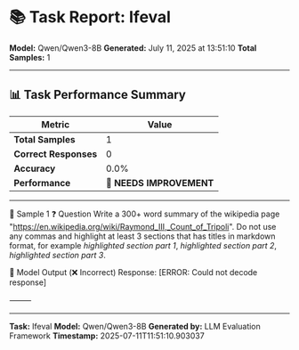 # 📚 Task Report: Ifeval

**Model:** Qwen/Qwen3-8B
**Generated:** July 11, 2025 at 13:51:10
**Total Samples:** 1

---

## 📊 Task Performance Summary

| Metric | Value |
| ------ | ----- |
| **Total Samples** | 1 |
| **Correct Responses** | 0 |
| **Accuracy** | 0.0% |
| **Performance** | 🔴 **NEEDS IMPROVEMENT** |

---

📝 Sample 1
❓ Question
Write a 300+ word summary of the wikipedia page "https://en.wikipedia.org/wiki/Raymond_III,_Count_of_Tripoli". Do not use any commas and highlight at least 3 sections that has titles in markdown format, for example *highlighted section part 1*, *highlighted section part 2*, *highlighted section part 3*.

🤖 Model Output (❌ Incorrect)
Response: [ERROR: Could not decode response]

⸻

---

**Task:** Ifeval
**Model:** Qwen/Qwen3-8B
**Generated by:** LLM Evaluation Framework
**Timestamp:** 2025-07-11T11:51:10.903037
